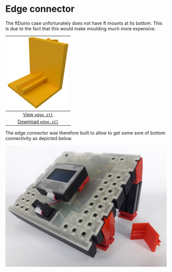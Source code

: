 # Edge connector

The ftDuino case unfortunately does not have ft mounts at
its bottom. This is due to the fact that this would make
moulding much more expensive.

| ![Edge connector](edge.png) |
|:---:|
| [View `edge.stl`](edge.stl) |
| [Download `edge.stl`](edge.stl?raw=true) |

The edge connector was therefore built to allow to get some
sore of bottom connectivity as depicted below.

![A stand using the edge connector](stand.jpg)

